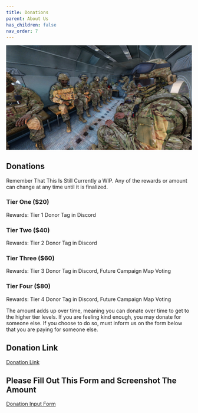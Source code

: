 ```yaml
---
title: Donations
parent: About Us
has_children: false
nav_order: 7
---
```

![ECABPurpose](https://github.com/Baconbits111/28thDocs/blob/main/images/image15.jfif?raw=true)
## Donations
Remember That This Is Still Currently a WIP. Any of the rewards or amount can change at any time until it is finalized.

### Tier One ($20)
Rewards: Tier 1 Donor Tag in Discord

### Tier Two ($40)
Rewards: Tier 2 Donor Tag in Discord

### Tier Three ($60)
Rewards: Tier 3 Donor Tag in Discord, Future Campaign Map Voting

### Tier Four ($80)
Rewards: Tier 4 Donor Tag in Discord, Future Campaign Map Voting

The amount adds up over time, meaning you can donate over time to get to the higher tier levels. If you are feeling kind enough, you may donate for someone else. If you choose to do so, must inform us on the form below that you are paying for someone else.

## Donation Link
[Donation Link](https://paypal.me/pools/c/8wL6tHZT4Q)

## Please Fill Out This Form and Screenshot The Amount
[Donation Input Form](https://forms.gle/vKWkRr6aYGYFeC1P9)
